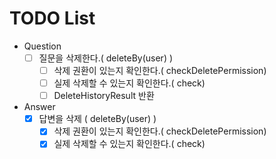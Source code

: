 # TODO List
- Question
  - [ ] 질문을 삭제한다.( deleteBy(user) )
    - [ ] 삭제 권환이 있는지 확인한다.( checkDeletePermission)
    - [ ] 실제 삭제할 수 있는지 확인한다.( check)
    - [ ] DeleteHistoryResult 반환
- Answer
  - [x] 답변을 삭제 ( deleteBy(user) )
    - [x] 삭제 권환이 있는지 확인한다.( checkDeletePermission)
    - [x] 실제 삭제할 수 있는지 확인한다.( check)